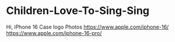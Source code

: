 # Children-Love-To-Sing-Sing
Hi, iPhone 16 Case logo Photos
https://www.apple.com/iphone-16/
https://www.apple.com/iphone-16-pro/
